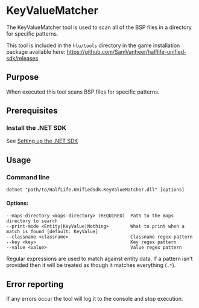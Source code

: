 # KeyValueMatcher

The KeyValueMatcher tool is used to scan all of the BSP files in a directory for specific patterns.

This tool is included in the `hlu/tools` directory in the game installation package available here: https://github.com/SamVanheer/halflife-unified-sdk/releases

## Purpose

When executed this tool scans BSP files for specific patterns.

## Prerequisites

### Install the .NET SDK

See [Setting up the .NET SDK](/docs/tutorials/setting-up-dotnet-sdk.md)

## Usage

### Command line

```
dotnet "path/to/HalfLife.UnifiedSdk.KeyValueMatcher.dll" [options]
```

#### Options:

```
--maps-directory <maps-directory> (REQUIRED)  Path to the maps directory to search
--print-mode <Entity|KeyValue|Nothing>        What to print when a match is found [default: KeyValue]
--classname <classname>                       Classname regex pattern
--key <key>                                   Key regex pattern
--value <value>                               Value regex pattern
```

Regular expressions are used to match against entity data. If a pattern isn't provided then it will be treated as though it matches everything (`.*`).

## Error reporting

If any errors occur the tool will log it to the console and stop execution.
